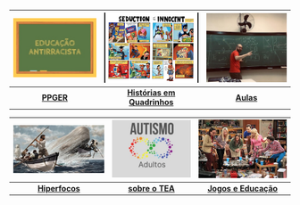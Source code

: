 
| [![Educação Antiracista](imagens/index_pics/educa_anti.jpg "Atividades de Extensão Universitária")](pages/index_extensao.html) | [![Histórias em Quadrinhos e Ensino de Ciências](imagens/index_pics/hq.jpg "Interesses de Pesquisa")](pages/index_pesquisa_hq.html) | [![Aulas](imagens/index_pics/aulas_.png "Ensino")](pages/index_ensino.html) |
|:--:|:--:|:--:|
| **[PPGER](pages/pesquisa/pesquisa_edu.html)** | **[Histórias em Quadrinhos](pages/pesquisa/pesquisa_hq.html)** | **[Aulas](pages/ensino/ensino.html)** |

| [![Moby Dick](imagens/index_pics/Moby.jpg "Meus Hiperfocos")](pages/index_hiperfoco.html) | [![Autismo em Adultos](imagens/index_pics/tea_adultos.jpg "Autismo em Adultos")](pages/index_tea.html) | [![Jogos de RPG e Educação](imagens/index_pics/tbbt_jogos.jpg "Jogos de RPG e Educação")](pages/pesquisa/pesquisa_jogos.html) |
|:--:|:--:|:--:|
| **[Hiperfocos](pages/hiperfocos/moby_dick.html)** | **[sobre o TEA](pages/autismo/autismo.html)** | **[Jogos e Educação](pages/pesquisa/pesquisa_jogos.html)** |
